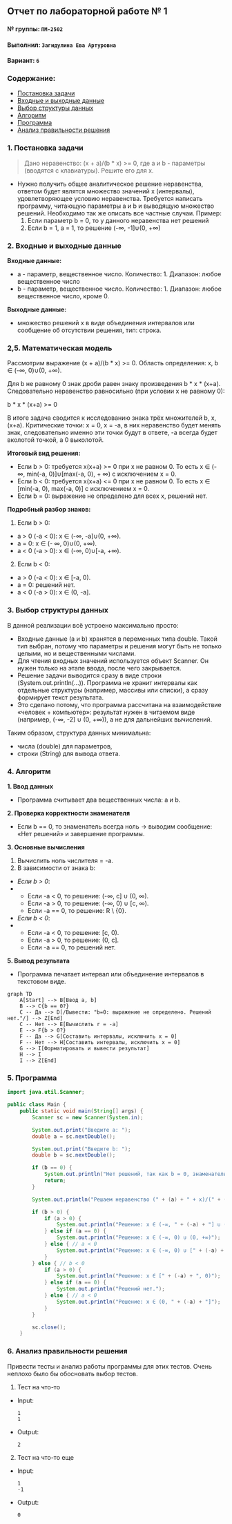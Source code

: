## Отчет по лабораторной работе № 1

#### № группы: `ПМ-2502`

#### Выполнил: `Загидулина Ева Артуровна`

#### Вариант: `6`

### Cодержание:

- [Постановка задачи](#1-постановка-задачи)
- [Входные и выходные данные](#2-входные-и-выходные-данные)
- [Выбор структуры данных](#3-выбор-структуры-данных)
- [Алгоритм](#4-алгоритм)
- [Программа](#5-программа)
- [Анализ правильности решения](#6-анализ-правильности-решения)

### 1. Постановка задачи

> Дано неравенство: (x + a)/(b * x) >= 0, где a и b - параметры (вводятся с клавиатуры). Решите его для x.

- Нужно получить общее аналитическое решение неравенства, ответом будет являтся множество значений x (интервалы), удовлетворяющее условию неравенства. Требуется написать программу, читающую параметры a и b и выводящую множество решений. Необходимо так же описать все частные случаи. Пример:
  1. Если параметр b = 0, то у данного неравенства нет решений
  2. Если b = 1, a = 1, то решение (-∞, -1]∪(0, +∞)
 
### 2. Входные и выходные данные
**Входные данные:**
- a - параметр, вещественное число. Количество: 1. Диапазон: любое вещественное число
- b - параметр, вещественное число. Количество: 1. Диапазон: любое вещественное число, кроме 0.

**Выходные данные:**
- множество решений x в виде объединения интервалов или сообщение об отсутствии решения, тип: строка.

### 2,5. Математическая модель

Рассмотрим выражение (x + a)/(b * x) >= 0. Область определения: x, b ∈ (-∞, 0)∪(0, +∞).

Для b не равному 0 знак дроби равен знаку произведения b * x * (x+a). Следовательно неравенство равносильно (при условии x не равному 0):

b * x * (x+a) >= 0

В итоге задача сводится к исследованию знака трёх множителей b, x, (x+a). Критические точки: x = 0, x = -a, в них неравенство будет менять знак, следовательно именно эти точки будут в ответе, -a всегда будет вколотой точкой, а 0 выколотой.


**Итоговый вид решения:**
 - Если b > 0: требуется x(x+a) >= 0 при x не равном 0. То есть
x ∈ (- ∞, min(-a, 0)]∪[max(-a, 0), + ∞) с исключением x = 0.
- Если b < 0: требуется x(x+a) <= 0 при x не равном 0. То есть
x ∈ [min(-a, 0), max(-a, 0)] с исключением x = 0.
- Если b = 0: выражение не определено для всех x, решений нет.

**Подробный разбор знаков:**

1. Если b > 0:
- a > 0 (-a < 0): x ∈ (-∞, -a]∪(0, +∞).
- a = 0: x ∈ (- ∞, 0)∪(0, +∞).
- a < 0 (-a > 0): x ∈ (-∞, 0)∪[-a, +∞).

2. Если b < 0:
- a > 0 (-a < 0): x ∈ [-a, 0).
- a = 0: решений нет.
- a < 0 (-a > 0): x ∈ (0, -a].

### 3. Выбор структуры данных

В данной реализации всё устроено максимально просто:
- Входные данные (a и b) хранятся в переменных типа double. Такой тип выбран, потому что параметры и решения могут быть не только целыми, но и вещественными числами.
- Для чтения входных значений используется объект Scanner. Он нужен только на этапе ввода, после чего закрывается.
- Решение задачи выводится сразу в виде строки (System.out.println(...)). Программа не хранит интервалы как отдельные структуры (например, массивы или списки), а сразу формирует текст результата.
- Это сделано потому, что программа рассчитана на взаимодействие «человек + компьютер»: результат нужен в читаемом виде (например, (-∞, -2] ∪ (0, +∞)), а не для дальнейших вычислений.

Таким образом, структура данных минимальна:
- числа (double) для параметров,
- строки (String) для вывода ответа.
 
### 4. Алгоритм

**1. Ввод данных**
- Программа считывает два вещественных числа: a и b.

**2. Проверка корректности знаменателя**
- Если b == 0, то знаменатель всегда ноль → выводим сообщение: «Нет решений» и завершение программы.
  
**3. Основные вычисления**
1) Вычислить ноль числителя = -a.
2) В зависимости от знака b:
- _Если b > 0_:
- - Если -a < 0, то решение: (-∞, c] ∪ (0, ∞).
  - Если -a > 0, то решение: (-∞, 0) ∪ [c, ∞).
  - Если -a == 0, то решение: R \ {0}.
- _Если b < 0_:
- - Если -a < 0, то решение: [c, 0).
  - Если -a > 0, то решение: (0, c].
  - Если -a == 0, то решений нет.

 **5. Вывод результата**
- Программа печатает интервал или объединение интервалов в текстовом виде.


```mermaid
graph TD
    A[Start] --> B[Ввод a, b]
    B --> C{b == 0?}
    C -- Да --> D[/Вывести: "b=0: выражение не определено. Решений нет."/] --> Z[End]
    C -- Нет --> E[Вычислить r = -a]
    E --> F{b > 0?}
    F -- Да --> G[Составить интервалы, исключить x = 0]
    F -- Нет --> H[Составить интервалы, исключить x = 0]
    G --> I[Форматировать и вывести результат]
    H --> I
    I --> Z[End]

```
### 5. Программа

```java
import java.util.Scanner;

public class Main {
    public static void main(String[] args) {
        Scanner sc = new Scanner(System.in);

        System.out.print("Введите a: ");
        double a = sc.nextDouble();

        System.out.print("Введите b: ");
        double b = sc.nextDouble();

        if (b == 0) {
            System.out.println("Нет решений, так как b = 0, знаменатель не может быть равен нулю");
            return;
        }

        System.out.println("Решаем неравенство (" + (a) + " + x)/(" + (b) + "*x) >= 0");

        if (b > 0) {
            if (a > 0) {
                System.out.println("Решение: x ∈ (-∞, " + (-a) + "] ∪ (0, +∞)");
            } else if (a == 0) {
                System.out.println("Решение: x ∈ (-∞, 0) ∪ (0, +∞)");
            } else { // a < 0
                System.out.println("Решение: x ∈ (-∞, 0) ∪ [" + (-a) + ", +∞)");
            }
        } else { // b < 0
            if (a > 0) {
                System.out.println("Решение: x ∈ [" + (-a) + ", 0)");
            } else if (a == 0) {
                System.out.println("Решений нет.");
            } else { // a < 0
                System.out.println("Решение: x ∈ (0, " + (-a) + "]");
            }
        }

        sc.close();
    }

```

### 6. Анализ правильности решения

Привести тесты и анализ работы программы для этих тестов.
Очень неплохо было бы обосновать выбор тестов.

1. Тест на что-то

- Input:
    ```
    1
    1
    ```

- Output:
    ```
    2
    ```

2. Тест на что-то еще

- Input:
    ```
    1
    -1
    ```

- Output:
    ```
    0
    ```
